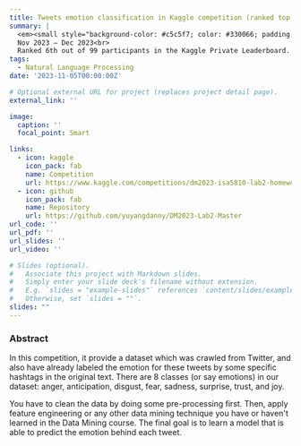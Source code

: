 ```yaml
---
title: Tweets emotion classification in Kaggle competition (ranked top 6%)
summary: |
  <em><small style="background-color: #c5c5f7; color: #330066; padding: 5px;">Python/PyTorch/Hugging-Face/Text-Cleaning</small></em><br>
  Nov 2023 – Dec 2023<br>
  Ranked 6th out of 99 participants in the Kaggle Private Leaderboard.
tags:
  - Natural Language Processing
date: '2023-11-05T00:00:00Z'

# Optional external URL for project (replaces project detail page).
external_link: ''

image:
  caption: ''
  focal_point: Smart

links:
  - icon: kaggle
    icon_pack: fab
    name: Competition
    url: https://www.kaggle.com/competitions/dm2023-isa5810-lab2-homework/overview
  - icon: github
    icon_pack: fab
    name: Repository
    url: https://github.com/yuyangdanny/DM2023-Lab2-Master
url_code: ''
url_pdf: ''
url_slides: ''
url_video: ''

# Slides (optional).
#   Associate this project with Markdown slides.
#   Simply enter your slide deck's filename without extension.
#   E.g. `slides = "example-slides"` references `content/slides/example-slides.md`.
#   Otherwise, set `slides = ""`.
slides: ""
---
```


### Abstract
In this competition, it provide a dataset which was crawled from Twitter, and also have already labeled the emotion for these tweets by some specific hashtags in the original text. There are 8 classes (or say emotions) in our dataset: anger, anticipation, disgust, fear, sadness, surprise, trust, and joy.

You have to clean the data by doing some pre-processing first. Then, apply feature engineering or any other data mining technique you have or haven't learned in the Data Mining course. The final goal is to learn a model that is able to predict the emotion behind each tweet.

